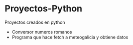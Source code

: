 # Proyectos-Python

Proyectos creados en python 
  - Conversor numeros romanos
  - Programa que hace fetch a meteogalicia y obtiene datos
 
